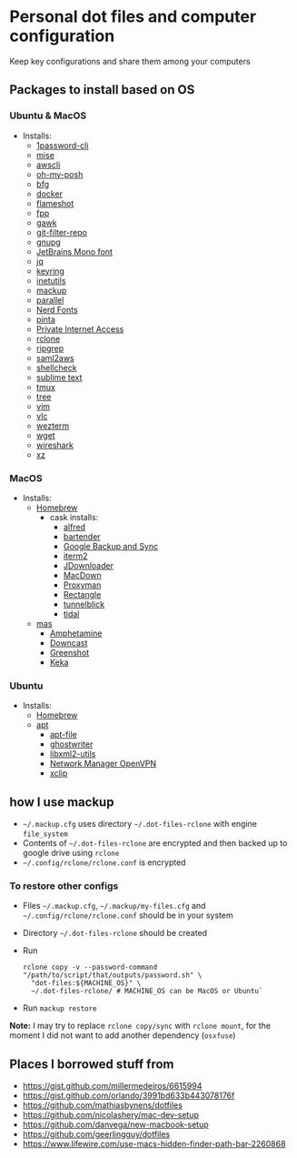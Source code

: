 # Personal dot files and computer configuration

Keep key configurations and share them among your computers

## Packages to install based on OS

### Ubuntu & MacOS

- Installs:
  - [1password-cli](https://support.1password.com/command-line/)
  - [mise](https://github.com/jdx/mise)
  - [awscli](https://docs.aws.amazon.com/cli/latest/userguide/install-cliv2.html)
  - [oh-my-posh](https://ohmyposh.dev)
  - [bfg](https://rtyley.github.io/bfg-repo-cleaner/)
  - [docker](https://docs.docker.com/install/)
  - [flameshot](https://github.com/flameshot-org/flameshot)
  - [fpp](https://github.com/facebook/PathPicker)
  - [gawk](https://www.gnu.org/software/gawk/)
  - [git-filter-repo](https://github.com/newren/git-filter-repo)
  - [gnupg](https://gnupg.org/)
  - [JetBrains Mono font](https://www.jetbrains.com/lp/mono/)
  - [jq](https://stedolan.github.io/jq/)
  - [keyring](https://pypi.org/project/keyring/)
  - [inetutils](https://www.gnu.org/software/inetutils/)
  - [mackup](https://github.com/lra/mackup)
  - [parallel](https://www.gnu.org/software/parallel/)
  - [Nerd Fonts](https://www.nerdfonts.com)
  - [pinta](https://pinta-project.com/pintaproject/pinta/)
  - [Private Internet Access](https://www.privateinternetaccess.com/pages/download)
  - [rclone](https://rclone.org/)
  - [ripgrep](https://github.com/BurntSushi/ripgrep)
  - [saml2aws](https://github.com/Versent/saml2aws)
  - [shellcheck](https://www.shellcheck.net/)
  - [sublime text](https://www.sublimetext.com/3)
  - [tmux](https://tmux.github.io/)
  - [tree](http://mama.indstate.edu/users/ice/tree/)
  - [vim](https://www.vim.org/)
  - [vlc](https://www.videolan.org/vlc/)
  - [wezterm](https://wezfurlong.org/wezterm/index.html)
  - [wget](https://www.gnu.org/software/wget/)
  - [wireshark](https://www.wireshark.org)
  - [xz](https://tukaani.org/xz/)

### MacOS

- Installs:
  - [Homebrew](https://brew.sh/)
    - cask installs:
      - [alfred](https://www.alfredapp.com/)
      - [bartender](https://www.macbartender.com/)
      - [Google Backup and Sync](https://www.google.com/drive/download/)
      - [iterm2](https://www.iterm2.com/)
      - [JDownloader](http://jdownloader.org/)
      - [MacDown](https://macdown.uranusjr.com/)
      - [Proxyman](https://proxyman.app/)
      - [Rectangle](https://rectangleapp.com/)
      - [tunnelblick](https://www.tunnelblick.net/)
      - [tidal](https://offer.tidal.com/download)
  - [mas](https://github.com/mas-cli/mas)
    - [Amphetamine](https://apps.apple.com/us/app/amphetamine/id937984704?mt=12)
    - [Downcast](http://www.downcastapp.com/)
    - [Greenshot](https://getgreenshot.org/downloads/)
    - [Keka](https://www.keka.io/en/)

### Ubuntu

- Installs:
  - [Homebrew](https://brew.sh)
  - [apt](https://wiki.debian.org/Apt)
    - [apt-file](https://wiki.debian.org/apt-file)
    - [ghostwriter](https://wereturtle.github.io/ghostwriter/)
    - [libxml2-utils](http://xmlsoft.org)
    - [Network Manager OpenVPN](https://gitlab.gnome.org/GNOME/NetworkManager-openvpn)
    - [xclip](https://github.com/astrand/xclip)

## how I use mackup

- `~/.mackup.cfg` uses directory `~/.dot-files-rclone` with engine `file_system`
- Contents of `~/.dot-files-rclone` are encrypted and then  backed up to google
  drive using `rclone`
- `~/.config/rclone/rclone.conf` is encrypted

### To restore other configs

- Files `~/.mackup.cfg`, `~/.mackup/my-files.cfg` and
  `~/.config/rclone/rclone.conf` should be in your system
- Directory `~/.dot-files-rclone` should be created
- Run

  ```shell
  rclone copy -v --password-command "/path/to/script/that/outputs/password.sh" \
    "dot-files:${MACHINE_OS}" \
    ~/.dot-files-rclone/ # MACHINE_OS can be MacOS or Ubuntu`
  ```

- Run `mackup restore`

**Note:** I may try to replace `rclone copy/sync` with `rclone mount`, for the
moment I did not want to add another dependency (`osxfuse`)

## Places I borrowed stuff from

- <https://gist.github.com/millermedeiros/6615994>
- <https://gist.github.com/orlando/3991bd633b443078176f>
- <https://github.com/mathiasbynens/dotfiles>
- <https://github.com/nicolashery/mac-dev-setup>
- <https://github.com/danvega/new-macbook-setup>
- <https://github.com/geerlingguy/dotfiles>
- <https://www.lifewire.com/use-macs-hidden-finder-path-bar-2260868>

